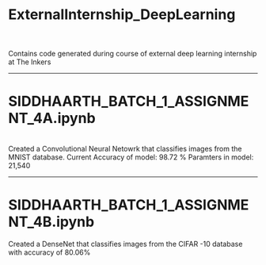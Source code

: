 # ExternalInternship_DeepLearning
<br>
 <br>
Contains code generated during course of external deep learning internship at The Inkers
<br>

---
# SIDDHAARTH_BATCH_1_ASSIGNMENT_4A.ipynb
<br>
Created a Convolutional Neural Netowrk that classifies images from the MNIST database.
Current Accuracy of model: 98.72 %  
Paramters in model: 21,540 
<br>

---
# SIDDHAARTH_BATCH_1_ASSIGNMENT_4B.ipynb
Created a DenseNet that classifies images from the CIFAR -10 database with accuracy of 80.06%
